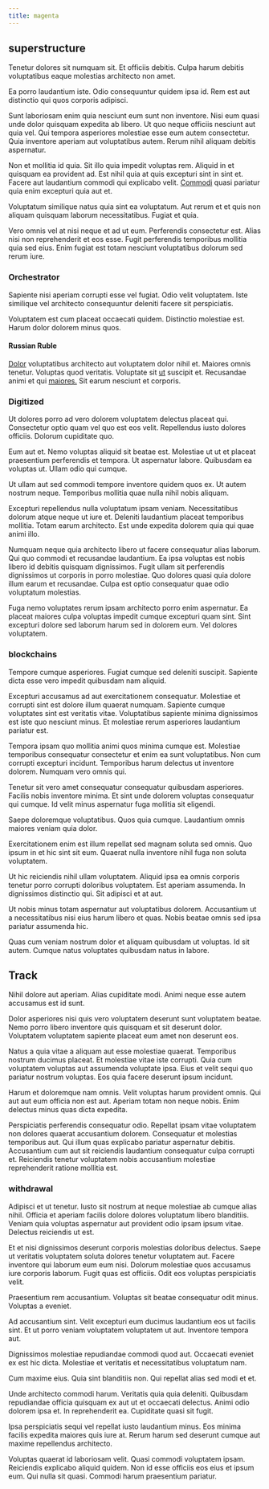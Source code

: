 ```yaml
---
title: magenta
---
```


## superstructure

Tenetur dolores sit numquam sit. Et officiis debitis. Culpa harum debitis voluptatibus eaque molestias architecto non amet.

Ea porro laudantium iste. Odio consequuntur quidem ipsa id. Rem est aut distinctio qui quos corporis adipisci.

Sunt laboriosam enim quia nesciunt eum sunt non inventore. Nisi eum quasi unde dolor quisquam expedita ab libero. Ut quo neque officiis nesciunt aut quia vel. Qui tempora asperiores molestiae esse eum autem consectetur. Quia inventore aperiam aut voluptatibus autem. Rerum nihil aliquam debitis aspernatur.

Non et mollitia id quia. Sit illo quia impedit voluptas rem. Aliquid in et quisquam ea provident ad. Est nihil quia at quis excepturi sint in sint et. Facere aut laudantium commodi qui explicabo velit. [Commodi](/eos/est/ut/versatile_sports.md) quasi pariatur quia enim excepturi quia aut et.

Voluptatum similique natus quia sint ea voluptatum. Aut rerum et et quis non aliquam quisquam laborum necessitatibus. Fugiat et quia.

Vero omnis vel at nisi neque et ad ut eum. Perferendis consectetur est. Alias nisi non reprehenderit et eos esse. Fugit perferendis temporibus mollitia quia sed eius. Enim fugiat est totam nesciunt voluptatibus dolorum sed rerum iure.

### Orchestrator

Sapiente nisi aperiam corrupti esse vel fugiat. Odio velit voluptatem. Iste similique vel architecto consequuntur deleniti facere sit perspiciatis.

Voluptatem est cum placeat occaecati quidem. Distinctio molestiae est. Harum dolor dolorem minus quos.

#### Russian Ruble

[Dolor](/facere/adipisci/molestiae/consequatur/empower_invoice.md) voluptatibus architecto aut voluptatem dolor nihil et. Maiores omnis tenetur. Voluptas quod veritatis. Voluptate sit [ut](/eos/libero/aperiam/intermediate_borders.md) suscipit et. Recusandae animi et qui [maiores.](/dolore/odio/dignissimos/mint_green.md) Sit earum nesciunt et corporis.

### Digitized

Ut dolores porro ad vero dolorem voluptatem delectus placeat qui. Consectetur optio quam vel quo est eos velit. Repellendus iusto dolores officiis. Dolorum cupiditate quo.

Eum aut et. Nemo voluptas aliquid sit beatae est. Molestiae ut ut et placeat praesentium perferendis et tempora. Ut aspernatur labore. Quibusdam ea voluptas ut. Ullam odio qui cumque.

Ut ullam aut sed commodi tempore inventore quidem quos ex. Ut autem nostrum neque. Temporibus mollitia quae nulla nihil nobis aliquam.

Excepturi repellendus nulla voluptatum ipsam veniam. Necessitatibus dolorum atque neque ut iure et. Deleniti laudantium placeat temporibus mollitia. Totam earum architecto. Est unde expedita dolorem quia qui quae animi illo.

Numquam neque quia architecto libero ut facere consequatur alias laborum. Qui quo commodi et recusandae laudantium. Ea ipsa voluptas est nobis libero id debitis quisquam dignissimos. Fugit ullam sit perferendis dignissimos ut corporis in porro molestiae. Quo dolores quasi quia dolore illum earum et recusandae. Culpa est optio consequatur quae odio voluptatum molestias.

Fuga nemo voluptates rerum ipsam architecto porro enim aspernatur. Ea placeat maiores culpa voluptas impedit cumque excepturi quam sint. Sint excepturi dolore sed laborum harum sed in dolorem eum. Vel dolores voluptatem.

### blockchains

Tempore cumque asperiores. Fugiat cumque sed deleniti suscipit. Sapiente dicta esse vero impedit quibusdam nam aliquid.

Excepturi accusamus ad aut exercitationem consequatur. Molestiae et corrupti sint est dolore illum quaerat numquam. Sapiente cumque voluptates sint est veritatis vitae. Voluptatibus sapiente minima dignissimos est iste quo nesciunt minus. Et molestiae rerum asperiores laudantium pariatur est.

Tempora ipsam quo mollitia animi quos minima cumque est. Molestiae temporibus consequatur consectetur et enim ea sunt voluptatibus. Non cum corrupti excepturi incidunt. Temporibus harum delectus ut inventore dolorem. Numquam vero omnis qui.

Tenetur sit vero amet consequatur consequatur quibusdam asperiores. Facilis nobis inventore minima. Et sint unde dolorem voluptas consequatur qui cumque. Id velit minus aspernatur fuga mollitia sit eligendi.

Saepe doloremque voluptatibus. Quos quia cumque. Laudantium omnis maiores veniam quia dolor.

Exercitationem enim est illum repellat sed magnam soluta sed omnis. Quo ipsum in et hic sint sit eum. Quaerat nulla inventore nihil fuga non soluta voluptatem.

Ut hic reiciendis nihil ullam voluptatem. Aliquid ipsa ea omnis corporis tenetur porro corrupti doloribus voluptatem. Est aperiam assumenda. In dignissimos distinctio qui. Sit adipisci et at aut.

Ut nobis minus totam aspernatur aut voluptatibus dolorem. Accusantium ut a necessitatibus nisi eius harum libero et quas. Nobis beatae omnis sed ipsa pariatur assumenda hic.

Quas cum veniam nostrum dolor et aliquam quibusdam ut voluptas. Id sit autem. Cumque natus voluptates quibusdam natus in labore.

## Track

Nihil dolore aut aperiam. Alias cupiditate modi. Animi neque esse autem accusamus est id sunt.

Dolor asperiores nisi quis vero voluptatem deserunt sunt voluptatem beatae. Nemo porro libero inventore quis quisquam et sit deserunt dolor. Voluptatem voluptatem sapiente placeat eum amet non deserunt eos.

Natus a quia vitae a aliquam aut esse molestiae quaerat. Temporibus nostrum ducimus placeat. Et molestiae vitae iste corrupti. Quia cum voluptatem voluptas aut assumenda voluptate ipsa. Eius et velit sequi quo pariatur nostrum voluptas. Eos quia facere deserunt ipsum incidunt.

Harum et doloremque nam omnis. Velit voluptas harum provident omnis. Qui aut aut eum officia non est aut. Aperiam totam non neque nobis. Enim delectus minus quas dicta expedita.

Perspiciatis perferendis consequatur odio. Repellat ipsam vitae voluptatem non dolores quaerat accusantium dolorem. Consequatur et molestias temporibus aut. Qui illum quas explicabo pariatur aspernatur debitis. Accusantium cum aut sit reiciendis laudantium consequatur culpa corrupti et. Reiciendis tenetur voluptatem nobis accusantium molestiae reprehenderit ratione mollitia est.

### withdrawal

Adipisci et ut tenetur. Iusto sit nostrum at neque molestiae ab cumque alias nihil. Officia et aperiam facilis dolore dolores voluptatum libero blanditiis. Veniam quia voluptas aspernatur aut provident odio ipsam ipsum vitae. Delectus reiciendis ut est.

Et et nisi dignissimos deserunt corporis molestias doloribus delectus. Saepe ut veritatis voluptatem soluta dolores tenetur voluptatem aut. Facere inventore qui laborum eum eum nisi. Dolorum molestiae quos accusamus iure corporis laborum. Fugit quas est officiis. Odit eos voluptas perspiciatis velit.

Praesentium rem accusantium. Voluptas sit beatae consequatur odit minus. Voluptas a eveniet.

Ad accusantium sint. Velit excepturi eum ducimus laudantium eos ut facilis sint. Et ut porro veniam voluptatem voluptatem ut aut. Inventore tempora aut.

Dignissimos molestiae repudiandae commodi quod aut. Occaecati eveniet ex est hic dicta. Molestiae et veritatis et necessitatibus voluptatum nam.

Cum maxime eius. Quia sint blanditiis non. Qui repellat alias sed modi et et.

Unde architecto commodi harum. Veritatis quia quia deleniti. Quibusdam repudiandae officia quisquam ex aut ut et occaecati delectus. Animi odio dolorem ipsa et. In reprehenderit ea. Cupiditate quasi sit fugit.

Ipsa perspiciatis sequi vel repellat iusto laudantium minus. Eos minima facilis expedita maiores quis iure at. Rerum harum sed deserunt cumque aut maxime repellendus architecto.

Voluptas quaerat id laboriosam velit. Quasi commodi voluptatem ipsam. Reiciendis explicabo aliquid quidem. Non id esse officiis eos eius et ipsum eum. Qui nulla sit quasi. Commodi harum praesentium pariatur.
